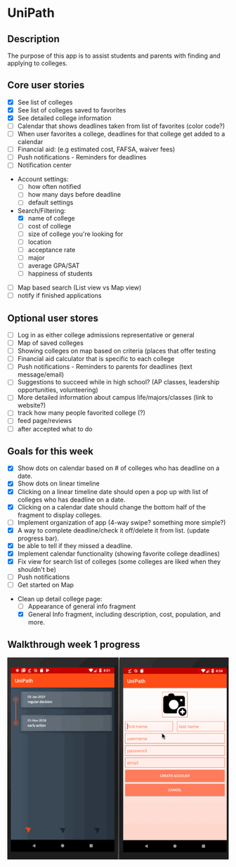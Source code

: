 # UniPath

## Description
The purpose of this app is to assist students and parents with finding and applying to colleges. 

## Core user stories
- [X] See list of colleges
- [X] See list of colleges saved to favorites
- [X] See detailed college information
- [ ] Calendar that shows deadlines taken from list of favorites (color code?)
- [ ] When user favorites a college, deadlines for that college get added to a calendar
- [ ] Financial aid: (e.g estimated cost, FAFSA, waiver fees)
- [ ] Push notifications - Reminders for deadlines
- [ ] Notification center
- Account settings:
  - [ ] how often notified
  - [ ] how many days before deadline
  - [ ] default settings
- Search/Filtering:
  - [X] name of college
  - [ ] cost of college
  - [ ] size of college you're looking for
  - [ ] location
  - [ ] acceptance rate
  - [ ] major
  - [ ] average GPA/SAT
  - [ ] happiness of students
- [ ] Map based search (List view vs Map view)
- [ ] notify if finished applications

## Optional user stores
- [ ] Log in as either college admissions representative or general
- [ ] Map of saved colleges
- [ ] Showing colleges on map based on criteria (places that offer testing
- [ ] Financial aid calculator that is specific to each college
- [ ] Push notifications - Reminders to parents for deadlines (text message/email)
- [ ] Suggestions to succeed while in high school? (AP classes, leadership opportunities, volunteering)
- [ ] More detailed information about campus life/majors/classes (link to website?)
- [ ] track how many people favorited college (?)
- [ ] feed page/reviews
- [ ] after accepted what to do

## Goals for this week
- [X] Show dots on calendar based on # of colleges who has deadline on a date.
- [X] Show dots on linear timeline
- [X] Clicking on a linear timeline date should open a pop up with list of colleges who has deadline on a date.
- [X] Clicking on a calendar date should change the bottom half of the fragment to display colleges.
- [ ] Implement organization of app (4-way swipe? something more simple?)
- [X] A way to complete deadline/check it off/delete it from list. (update progress bar). 
- [X] be able to tell if they missed a deadline.
- [X] Implement calendar functionality (showing favorite college deadlines)
- [X] Fix view for search list of colleges (some colleges are liked when they shouldn't be)
- [ ] Push notifications
- [ ] Get started on Map
- Clean up detail college page:
  - [ ] Appearance of general info fragment
  - [X] General Info fragment, including description, cost, population, and more.

## Walkthrough week 1 progress
![Walkthrough](walkthrough.gif)

